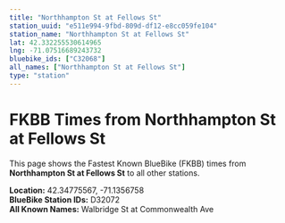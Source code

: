 ```yaml
---
title: "Northhampton St at Fellows St"
station_uuid: "e511e994-9fbd-809d-df12-e8cc059fe104"
station_name: "Northhampton St at Fellows St"
lat: 42.332255530614965
lng: -71.07516689243732
bluebike_ids: ["C32068"]
all_names: ["Northhampton St at Fellows St"]
type: "station"
---
```


# FKBB Times from Northhampton St at Fellows St

This page shows the Fastest Known BlueBike (FKBB) times from **Northhampton St at Fellows St** to all other stations.

**Location:** 42.34775567, -71.1356758  
**BlueBike Station IDs:** D32072  
**All Known Names:** Walbridge St at Commonwealth Ave

